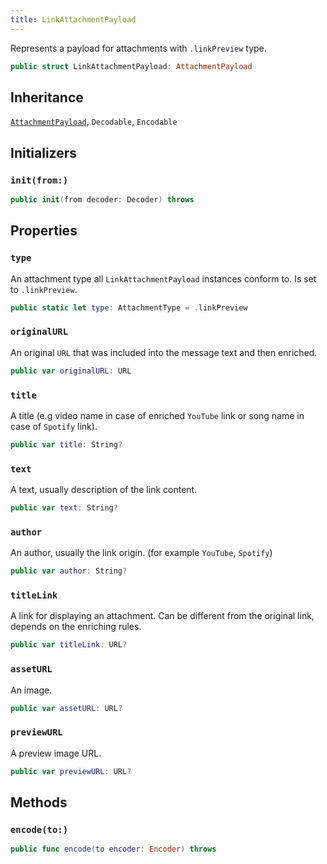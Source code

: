 ```yaml
---
title: LinkAttachmentPayload
---
```


Represents a payload for attachments with `.linkPreview` type.

``` swift
public struct LinkAttachmentPayload: AttachmentPayload 
```

## Inheritance

[`AttachmentPayload`](../attachment-payload), `Decodable`, `Encodable`

## Initializers

### `init(from:)`

``` swift
public init(from decoder: Decoder) throws 
```

## Properties

### `type`

An attachment type all `LinkAttachmentPayload` instances conform to. Is set to `.linkPreview`.

``` swift
public static let type: AttachmentType = .linkPreview
```

### `originalURL`

An original `URL` that was included into the message text and then enriched.

``` swift
public var originalURL: URL
```

### `title`

A title (e.g video name in case of enriched `YouTube` link or song name in case of `Spotify` link).

``` swift
public var title: String?
```

### `text`

A text, usually description of the link content.

``` swift
public var text: String?
```

### `author`

An author, usually the link origin. (for example `YouTube`, `Spotify`)

``` swift
public var author: String?
```

### `titleLink`

A link for displaying an attachment.
Can be different from the original link, depends on the enriching rules.

``` swift
public var titleLink: URL?
```

### `assetURL`

An image.

``` swift
public var assetURL: URL?
```

### `previewURL`

A preview image URL.

``` swift
public var previewURL: URL?
```

## Methods

### `encode(to:)`

``` swift
public func encode(to encoder: Encoder) throws 
```
